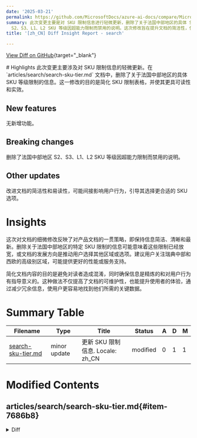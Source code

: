 ```yaml
---
date: '2025-03-21'
permalink: https://github.com/MicrosoftDocs/azure-ai-docs/compare/MicrosoftDocs:17e9a85...MicrosoftDocs:34ecec7
summary: 此次变更主要是对 SKU 限制信息进行轻微更新，删除了关于法国中部地区的具体 SKU 等级限制，以简化文档内容并提高可读性。没有新增功能，而是去除了法国中部地区
  S2、S3、L1、L2 SKU 等级因超能力限制而禁用的说明。这次修改旨在提升文档的简洁性，使用户更加容易找到所需信息，并引导用户选择更合适的 SKU 选项。整体来看，这次的调整反映了产品文档保持信息简洁、清晰和最新版的策略。
title: '[zh_CN] Diff Insight Report - search'

---
```


[View Diff on GitHub](https://github.com/MicrosoftDocs/azure-ai-docs/compare/MicrosoftDocs:17e9a85...MicrosoftDocs:34ecec7){target="_blank"}

<format>
# Highlights
此次变更主要涉及对 SKU 限制信息的轻微更新。在 `articles/search/search-sku-tier.md` 文档中，删除了关于法国中部地区的具体 SKU 等级限制的信息。这一修改的目的是简化 SKU 限制表格，并使其更具可读性和实效。

## New features
无新增功能。

## Breaking changes
删除了法国中部地区 S2、S3、L1、L2 SKU 等级因超能力限制而禁用的说明。

## Other updates
改进文档的简洁性和易读性，可能间接影响用户行为，引导其选择更合适的 SKU 选项。

# Insights
这次对文档的细微修改反映了对产品文档的一贯策略，即保持信息简洁、清晰和最新。删除关于法国中部地区的特定 SKU 限制的信息可能意味着这些限制已经放宽，或文档的发展方向是推动用户选择其他区域或选项。建议用户关注瑞典中部和西欧的高级别区域，可能提供更好的性能或服务支持。

简化文档内容的目的是避免对读者造成混淆，同时确保信息是精炼的和对用户行为有指导意义的。这种做法不仅提高了文档的可维护性，也能提升使用者的体验，通过减少冗余信息，使用户更容易地找到他们所需的关键数据。
</format>

# Summary Table
|  Filename  | Type |    Title    | Status | A  | D  | M  |
|------------|------|-------------|--------|----|----|----|
| [search-sku-tier.md](#item-7686b8) | minor update | 更新 SKU 限制信息. Locale: zh_CN | modified | 0 | 1 | 1 | 


# Modified Contents
## articles/search/search-sku-tier.md{#item-7686b8}

<details>
<summary>Diff</summary>
````diff
@@ -59,7 +59,6 @@ Currently, several regions are capacity-constrained for specific tiers and can't
 
 | Region | Disabled tier (SKU) due to over-capacity | Suggested alternative |
 |--------|------------------------------------------|-----------------------|
-| France Central | S2, S3, L1, L2| Sweden Central, West Europe|
 | North Europe | S2, S3, L1, L2 | Sweden Central, West Europe|
 
 ## Feature availability by tier
````
</details>

### Summary

```json
{
    "modification_type": "minor update",
    "modification_title": "更新 SKU 限制信息. Locale: zh_CN"
}
```

### Explanation
此次代码差异显示了对文档的轻微更新。在 `articles/search/search-sku-tier.md` 文件中，删除了一行关于 SKU 的信息，即法国中部地区因超能力限制而禁用的 S2、S3、L1 和 L2 等级的说明。此更新简化了地区与 SKU 限制的表格信息，同时可能反映了 SKU 限制的变化，建议用户查看更高层级的区域如瑞典中部和西欧。这样的修改有助于提高文档的准确性和可用性。


